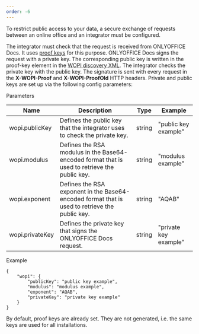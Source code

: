 ```yaml
---
order: -6
---
```


To restrict public access to your data, a secure exchange of requests between an online office and an integrator must be configured.

The integrator must check that the request is received from ONLYOFFICE Docs. It uses [proof keys](https://docs.microsoft.com/en-us/microsoft-365/cloud-storage-partner-program/online/scenarios/proofkeys) for this purpose. ONLYOFFICE Docs signs the request with a private key. The corresponding public key is written in the proof-key element in the [WOPI discovery XML](/editors/wopi/discovery). The integrator checks the private key with the public key. The signature is sent with every request in the **X-WOPI-Proof** and **X-WOPI-ProofOld** HTTP headers. Private and public keys are set up via the following config parameters:

Parameters

| Name            | Description                                                                                    | Type   | Example               |
| --------------- | ---------------------------------------------------------------------------------------------- | ------ | --------------------- |
| wopi.publicKey  | Defines the public key that the integrator uses to check the private key.                      | string | "public key example"  |
| wopi.modulus    | Defines the RSA modulus in the Base64-encoded format that is used to retrieve the public key.  | string | "modulus example"     |
| wopi.exponent   | Defines the RSA exponent in the Base64-encoded format that is used to retrieve the public key. | string | "AQAB"                |
| wopi.privateKey | Defines the private key that signs the ONLYOFFICE Docs request.                                | string | "private key example" |

Example

```
{
    "wopi": {
        "publicKey": "public key example",
        "modulus": "modulus example",
        "exponent": "AQAB",
        "privateKey": "private key example"
    }
}
```

By default, proof keys are already set. They are not generated, i.e. the same keys are used for all installations.
